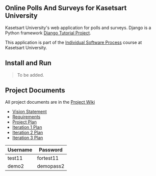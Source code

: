 ## Online Polls And Surveys for Kasetsart University
Kasetsart University's web application for polls and surveys. Django is a Python framework [Django Tutorial Project](https://docs.djangoproject.com/en/4.1/intro/tutorial01/).

This application is part of the [Individual Software Process](https://cpske.github.io/ISP) course at Kasetsart University.

## Install and Run
> To be added.

## Project Documents
All project documents are in the [Project Wiki](../../wiki/Home)
+ [Vision Statement](../../wiki/Vision%20Statement)
+ [Requirements](https://github.com/dzptahh/ku-polls/wiki/Requirements)
+ [Project Plan](https://github.com/dzptahh/ku-polls/wiki/Development-Plan)
+ [Iteration 1 Plan](../../wiki/Iteration-1-Plan)
+ [Iteration 2 Plan](../../wiki/Iteration-2-Plan)
+ [Iteration 3 Plan](../../wiki/Iteration-3-Plan)

| Username  | Password  |
|-----------|-----------|
|   test11  | fortest11|
|   demo2   | demopass2 | # wait for update
